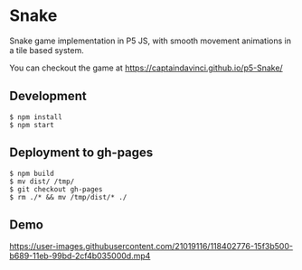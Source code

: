 # Snake

Snake game implementation in P5 JS, with smooth movement animations in a tile based system.

You can checkout the game at https://captaindavinci.github.io/p5-Snake/


## Development 

```
$ npm install
$ npm start
```


## Deployment to gh-pages
```
$ npm build
$ mv dist/ /tmp/
$ git checkout gh-pages
$ rm ./* && mv /tmp/dist/* ./
```

## Demo

https://user-images.githubusercontent.com/21019116/118402776-15f3b500-b689-11eb-99bd-2cf4b035000d.mp4

